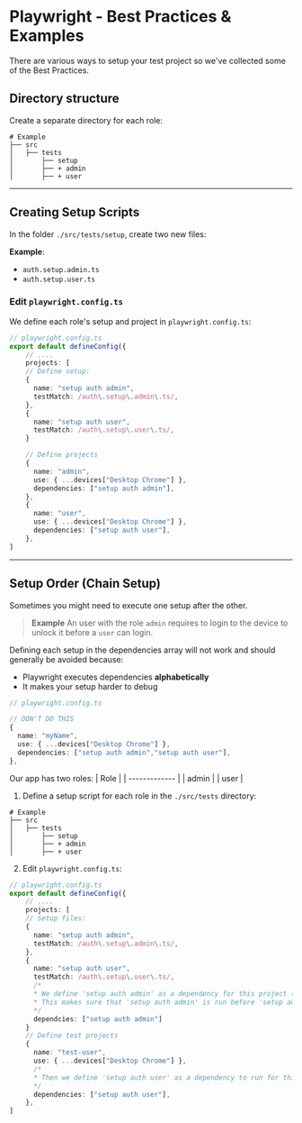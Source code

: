 # Playwright - Best Practices & Examples

There are various ways to setup your test project so we've collected some of the Best Practices.

## Directory structure

Create a separate directory for each role:

```text
# Example
├── src
│   ├── tests
│       ├── setup
│       ├── + admin
│       ├── + user
```

---

## Creating Setup Scripts

In the folder `./src/tests/setup`, create two new files:

**Example**:

- `auth.setup.admin.ts`
- `auth.setup.user.ts`

### Edit `playwright.config.ts`

We define each role's setup and project in `playwright.config.ts`:

```TypeScript
// playwright.config.ts
export default defineConfig({
    // ....
    projects: [
    // Define setup:
    {
      name: "setup auth admin",
      testMatch: /auth\.setup\.admin\.ts/,
    },
    {
      name: "setup auth user",
      testMatch: /auth\.setup\.user\.ts/,
    }

    // Define projects
    {
      name: "admin",
      use: { ...devices["Desktop Chrome"] },
      dependencies: ["setup auth admin"],
    },
    {
      name: "user",
      use: { ...devices["Desktop Chrome"] },
      dependencies: ["setup auth user"],
    },
]
```

---

## Setup Order (Chain Setup)

Sometimes you might need to execute one setup after the other.

> **Example**
> An user with the role `admin` requires to login to the device to unlock it before a `user` can login.

Defining each setup in the dependencies array will not work and should generally be avoided because:

- Playwright executes dependencies **alphabetically**
- It makes your setup harder to debug

```TypeScript
// playwright.config.ts

// DON'T DO THIS
{
  name: "myName",
  use: { ...devices["Desktop Chrome"] },
  dependencies: ["setup auth admin","setup auth user"],
},
```

Our app has two roles:
| Role |
| ------------- |
| admin |
| user |

1. Define a setup script for each role in the `./src/tests` directory:

```text
# Example
├── src
│   ├── tests
│       ├── setup
│       ├── + admin
│       ├── + user
```

2. Edit `playwright.config.ts`:

```TypeScript
// playwright.config.ts
export default defineConfig({
    // ....
    projects: [
    // Setup files:
    {
      name: "setup auth admin",
      testMatch: /auth\.setup\.admin\.ts/,
    },
    {
      name: "setup auth user",
      testMatch: /auth\.setup\.user\.ts/,
      /*
      * We define 'setup auth admin' as a dependency for this project (setup).
      * This makes sure that 'setup auth admin' is run before 'setup auth user'
      */
      dependcies: ["setup auth admin"]
    }
    // Define test projects
    {
      name: "test-user",
      use: { ...devices["Desktop Chrome"] },
      /*
      * Then we define 'setup auth user' as a dependency to run for this project.
      */
      dependencies: ["setup auth user"],
    },
]
```
